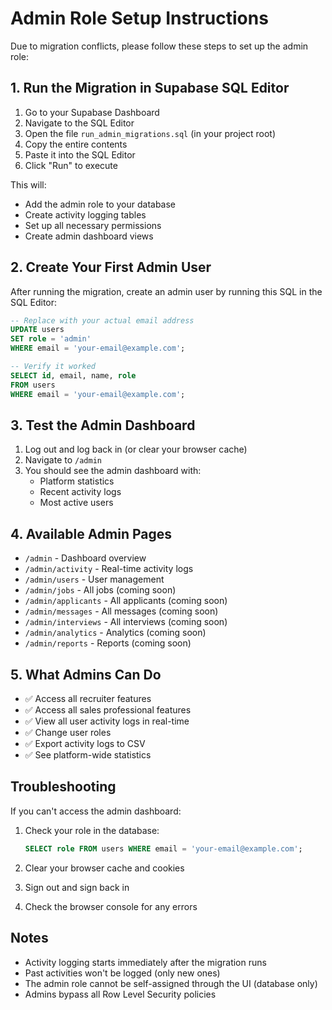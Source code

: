 # Admin Role Setup Instructions

Due to migration conflicts, please follow these steps to set up the admin role:

## 1. Run the Migration in Supabase SQL Editor

1. Go to your Supabase Dashboard
2. Navigate to the SQL Editor
3. Open the file `run_admin_migrations.sql` (in your project root)
4. Copy the entire contents
5. Paste it into the SQL Editor
6. Click "Run" to execute

This will:
- Add the admin role to your database
- Create activity logging tables
- Set up all necessary permissions
- Create admin dashboard views

## 2. Create Your First Admin User

After running the migration, create an admin user by running this SQL in the SQL Editor:

```sql
-- Replace with your actual email address
UPDATE users 
SET role = 'admin'
WHERE email = 'your-email@example.com';

-- Verify it worked
SELECT id, email, name, role 
FROM users 
WHERE email = 'your-email@example.com';
```

## 3. Test the Admin Dashboard

1. Log out and log back in (or clear your browser cache)
2. Navigate to `/admin` 
3. You should see the admin dashboard with:
   - Platform statistics
   - Recent activity logs
   - Most active users

## 4. Available Admin Pages

- `/admin` - Dashboard overview
- `/admin/activity` - Real-time activity logs
- `/admin/users` - User management
- `/admin/jobs` - All jobs (coming soon)
- `/admin/applicants` - All applicants (coming soon)
- `/admin/messages` - All messages (coming soon)
- `/admin/interviews` - All interviews (coming soon)
- `/admin/analytics` - Analytics (coming soon)
- `/admin/reports` - Reports (coming soon)

## 5. What Admins Can Do

- ✅ Access all recruiter features
- ✅ Access all sales professional features
- ✅ View all user activity logs in real-time
- ✅ Change user roles
- ✅ Export activity logs to CSV
- ✅ See platform-wide statistics

## Troubleshooting

If you can't access the admin dashboard:

1. Check your role in the database:
   ```sql
   SELECT role FROM users WHERE email = 'your-email@example.com';
   ```

2. Clear your browser cache and cookies

3. Sign out and sign back in

4. Check the browser console for any errors

## Notes

- Activity logging starts immediately after the migration runs
- Past activities won't be logged (only new ones)
- The admin role cannot be self-assigned through the UI (database only)
- Admins bypass all Row Level Security policies 